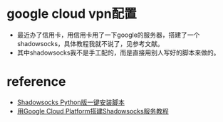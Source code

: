 # google cloud vpn配置
- 最近办了信用卡，用信用卡用了一下google的服务器，搭建了一个shadowsocks，具体教程我就不说了，见参考文献。
- 其中shadowsocks我不是手工配的，而是直接用别人写好的脚本来做的。


# reference
- [Shadowsocks Python版一键安装脚本][1]
- [用Google Cloud Platform搭建Shadowsocks服务教程][2]

[1]: https://shadowsocks.be/1.html
[2]: http://godjose.com/2017/06/14/new-article/